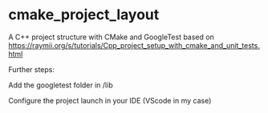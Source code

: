 # cmake_project_layout
A  C++ project structure with CMake and GoogleTest
based on https://raymii.org/s/tutorials/Cpp_project_setup_with_cmake_and_unit_tests.html

Further steps:

Add the googletest folder in /lib

Configure the project launch in your IDE (VScode in my case)
